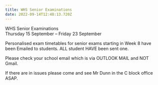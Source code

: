 ```yaml
---
title: WHS Senior Examinations
date: 2022-09-14T12:48:13.720Z
---
```

WHS Senior Examinations  
Thursday 15 September – Friday 23 September

Personalised exam timetables for senior exams starting in Week 8 have been Emailed to students. ALL student HAVE been sent one. 

Please check your school email which is via OUTLOOK MAIL and NOT Gmail.  

If there are in issues please come and see Mr Dunn in the C block office ASAP.